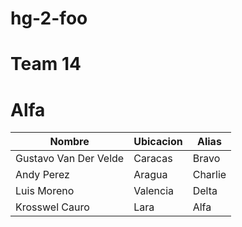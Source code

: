 # hg-2-foo
# Team 14
# Alfa

| Nombre | Ubicacion | Alias |
| ------ | ------ | ------ |
| Gustavo Van Der Velde | Caracas | Bravo |
| Andy Perez | Aragua | Charlie |
| Luis Moreno | Valencia | Delta |
| Krosswel Cauro | Lara | Alfa |
